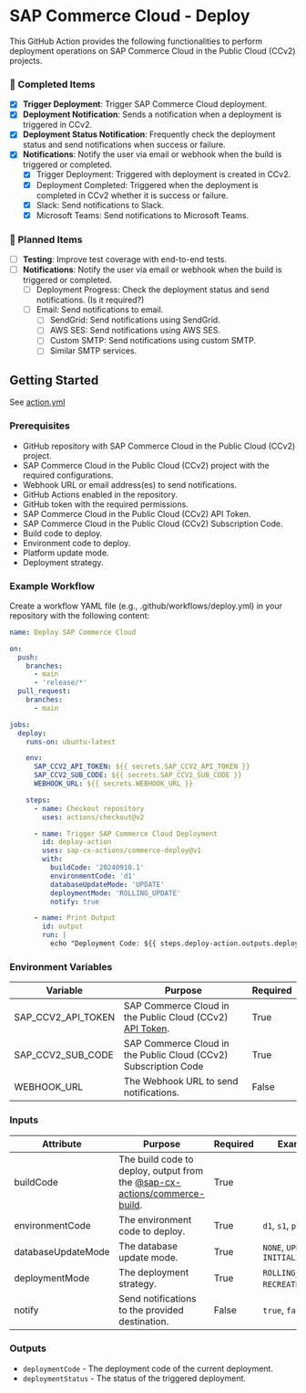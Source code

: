# SAP Commerce Cloud - Deploy

This GitHub Action provides the following functionalities to perform deployment operations on SAP Commerce Cloud in the
Public Cloud (CCv2) projects.

### 🚀 Completed Items

- [x] **Trigger Deployment**: Trigger SAP Commerce Cloud deployment.
- [x] **Deployment Notification**: Sends a notification when a deployment is triggered in CCv2.
- [x] **Deployment Status Notification**: Frequently check the deployment status and send notifications when success or
      failure.
- [x] **Notifications**: Notify the user via email or webhook when the build is triggered or completed.
  - [x] Trigger Deployment: Triggered with deployment is created in CCv2.
  - [x] Deployment Completed: Triggered when the deployment is completed in CCv2 whether it is success or failure.
  - [x] Slack: Send notifications to Slack.
  - [x] Microsoft Teams: Send notifications to Microsoft Teams.

### 🔧 Planned Items

- [ ] **Testing**: Improve test coverage with end-to-end tests.
- [ ] **Notifications**: Notify the user via email or webhook when the build is triggered or completed.
  - [ ] Deployment Progress: Check the deployment status and send notifications. (Is it required?)
  - [ ] Email: Send notifications to email.
    - [ ] SendGrid: Send notifications using SendGrid.
    - [ ] AWS SES: Send notifications using AWS SES.
    - [ ] Custom SMTP: Send notifications using custom SMTP.
    - [ ] Similar SMTP services.

## Getting Started

See [action.yml](action.yml)

### Prerequisites

- GitHub repository with SAP Commerce Cloud in the Public Cloud (CCv2) project.
- SAP Commerce Cloud in the Public Cloud (CCv2) project with the required configurations.
- Webhook URL or email address(es) to send notifications.
- GitHub Actions enabled in the repository.
- GitHub token with the required permissions.
- SAP Commerce Cloud in the Public Cloud (CCv2) API Token.
- SAP Commerce Cloud in the Public Cloud (CCv2) Subscription Code.
- Build code to deploy.
- Environment code to deploy.
- Platform update mode.
- Deployment strategy.

### Example Workflow

Create a workflow YAML file (e.g., .github/workflows/deploy.yml) in your repository with the following content:

```yaml
name: Deploy SAP Commerce Cloud

on:
  push:
    branches:
      - main
      - 'release/*'
  pull_request:
    branches:
      - main

jobs:
  deploy:
    runs-on: ubuntu-latest

    env:
      SAP_CCV2_API_TOKEN: ${{ secrets.SAP_CCV2_API_TOKEN }}
      SAP_CCV2_SUB_CODE: ${{ secrets.SAP_CCV2_SUB_CODE }}
      WEBHOOK_URL: ${{ secrets.WEBHOOK_URL }}

    steps:
      - name: Checkout repository
        uses: actions/checkout@v2

      - name: Trigger SAP Commerce Cloud Deployment
        id: deploy-action
        uses: sap-cx-actions/commerce-deploy@v1
        with:
          buildCode: '20240910.1'
          environmentCode: 'd1'
          databaseUpdateMode: 'UPDATE'
          deploymentMode: 'ROLLING_UPDATE'
          notify: true

      - name: Print Output
        id: output
        run: |
          echo "Deployment Code: ${{ steps.deploy-action.outputs.deploymentCode }}, Deployment Status: ${{ steps.deploy-action.outputs.deploymentStatus }}"
```

### Environment Variables

| Variable           | Purpose                                                                                                                                                                                                   | Required |
| ------------------ | --------------------------------------------------------------------------------------------------------------------------------------------------------------------------------------------------------- | -------- |
| SAP_CCV2_API_TOKEN | SAP Commerce Cloud in the Public Cloud (CCv2) [API Token](https://help.sap.com/docs/SAP_COMMERCE_CLOUD_PUBLIC_CLOUD/0fa6bcf4736c46f78c248512391eb467/65e64c9602534b8aaf25bb119670614f.html?locale=en-US). | True     |
| SAP_CCV2_SUB_CODE  | SAP Commerce Cloud in the Public Cloud (CCv2) Subscription Code                                                                                                                                           | True     |
| WEBHOOK_URL        | The Webhook URL to send notifications.                                                                                                                                                                    | False    |

### Inputs

| Attribute          | Purpose                                                                                                                       | Required | Example                               |
| ------------------ | ----------------------------------------------------------------------------------------------------------------------------- | -------- | ------------------------------------- |
| buildCode          | The build code to deploy, output from the [@sap-cx-actions/commerce-build](https://github.com/sap-cx-actions/commerce-build). | True     |                                       |
| environmentCode    | The environment code to deploy.                                                                                               | True     | `d1`, `s1`, `p1`                      |
| databaseUpdateMode | The database update mode.                                                                                                     | True     | `NONE`, `UPDATE`, `INITIALIZE`        |
| deploymentMode     | The deployment strategy.                                                                                                      | True     | `ROLLING_UPDATE`, `RECREATE`, `GREEN` |
| notify             | Send notifications to the provided destination.                                                                               | False    | `true`, `false`                       |

### Outputs

- `deploymentCode` - The deployment code of the current deployment.
- `deploymentStatus` - The status of the triggered deployment.
